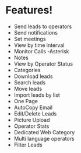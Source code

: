 
# Features!


  - Send leads to operators
  - Send notifications
  - Set meetings
  - View by time interval
  - Monitor Calls -Asterisk
  - Notes
  - View by Operator Status
  - Categories
  - Download leads
  - Search leads 
  - Move leads
  - Import leads by list
  - One Page
  - AutoCopy Email
  - Edit/Delete Leads 
  - Picture Upload
  - Operator Stats
  - Dedicated Web Category
  - Multi language operators
  - Filter Leads
